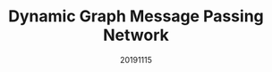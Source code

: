 ---
title: "Dynamic Graph Message Passing Network"
date: 20191115
category: "vision"
author_list: "Li Zhang, Dan Xu, Anurag Arnab, Philip H.S. Torr"
pub_in: "CVPR 2020 (Oral)"
pdf_url: "https://arxiv.org/abs/1908.06955"
website: "http://www.robots.ox.ac.uk/~lz/dgmn/"
---